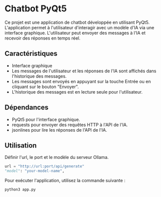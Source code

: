 # Chatbot PyQt5

Ce projet est une application de chatbot développée en utilisant PyQt5. L'application permet à l'utilisateur d'interagir avec un modèle d'IA via une interface graphique. L'utilisateur peut envoyer des messages à l'IA et recevoir des réponses en temps réel.

## Caractéristiques

- Interface graphique
- Les messages de l'utilisateur et les réponses de l'IA sont affichés dans l'historique des messages.
- Les messages sont envoyés en appuyant sur la touche Entrée ou en cliquant sur le bouton "Envoyer".
- L'historique des messages est en lecture seule pour l'utilisateur.

## Dépendances

- PyQt5 pour l'interface graphique.
- requests pour envoyer des requêtes HTTP à l'API de l'IA.
- jsonlines pour lire les réponses de l'API de l'IA.

## Utilisation

Définir l'url, le port et le modèle du serveur Ollama.
``` python
url = "http://url:port/api/generate"
"model": "your-model-name",
```


Pour exécuter l'application, utilisez la commande suivante :

```bash
python3 app.py
```
